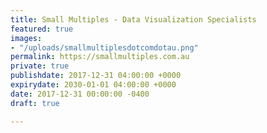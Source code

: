 ```yaml
---
title: Small Multiples - Data Visualization Specialists
featured: true
images:
- "/uploads/smallmultiplesdotcomdotau.png"
permalink: https://smallmultiples.com.au
private: true
publishdate: 2017-12-31 04:00:00 +0000
expirydate: 2030-01-01 04:00:00 +0000
date: 2017-12-31 00:00:00 -0400
draft: true

---
```

